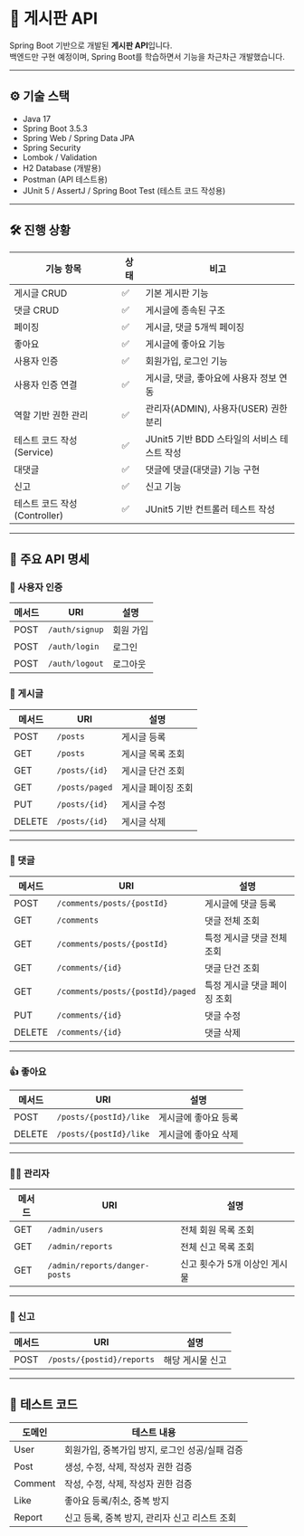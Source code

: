 # 📘 게시판 API

Spring Boot 기반으로 개발된 **게시판 API**입니다.  
백엔드만 구현 예정이며, Spring Boot를 학습하면서 기능을 차근차근 개발했습니다.

---

## ⚙️ 기술 스택

- Java 17
- Spring Boot 3.5.3
- Spring Web / Spring Data JPA
- Spring Security
- Lombok / Validation
- H2 Database (개발용)
- Postman (API 테스트용)
- JUnit 5 / AssertJ / Spring Boot Test (테스트 코드 작성용)

---

## 🛠️ 진행 상황

| 기능 항목 | 상태 | 비고 |
|-----------|------|------|
| 게시글 CRUD | ✅ | 기본 게시판 기능 |
| 댓글 CRUD | ✅ | 게시글에 종속된 구조 |
| 페이징 | ✅ | 게시글, 댓글 5개씩 페이징 |
| 좋아요 | ✅ | 게시글에 좋아요 기능 |
| 사용자 인증 | ✅ | 회원가입, 로그인 기능 |
| 사용자 인증 연결 | ✅ | 게시글, 댓글, 좋아요에 사용자 정보 연동 |
| 역할 기반 권한 관리 | ✅ | 관리자(ADMIN), 사용자(USER) 권한 분리 |
| 테스트 코드 작성 (Service) | ✅ | JUnit5 기반 BDD 스타일의 서비스 테스트 작성 |
| 대댓글 | ✅ | 댓글에 댓글(대댓글) 기능 구현 |
| 신고 | ✅ | 신고 기능 |
| 테스트 코드 작성 (Controller) | ✅ | JUnit5 기반 컨트롤러 테스트 작성 |

---

## 🔗 주요 API 명세

### 🔐 사용자 인증
| 메서드 | URI            | 설명             |
|--------|----------------|------------------|
| POST   | `/auth/signup`   | 회원 가입      |
| POST   | `/auth/login`   | 로그인      |
| POST   | `/auth/logout`   | 로그아웃    |

### 📄 게시글

| 메서드 | URI            | 설명             |
|--------|----------------|------------------|
| POST   | `/posts`        | 게시글 등록      |
| GET    | `/posts`        | 게시글 목록 조회 |
| GET    | `/posts/{id}`   | 게시글 단건 조회 |
| GET    | `/posts/paged`  | 게시글 페이징 조회 |
| PUT    | `/posts/{id}`   | 게시글 수정      |
| DELETE | `/posts/{id}`   | 게시글 삭제      |

---

### 💬 댓글

| 메서드 | URI                      | 설명                         |
|--------|--------------------------|------------------------------|
| POST   | `/comments/posts/{postId}` | 게시글에 댓글 등록           |
| GET    | `/comments`                | 댓글 전체 조회  |
| GET    | `/comments/posts/{postId}` | 특정 게시글 댓글 전체 조회   |
| GET    | `/comments/{id}`          | 댓글 단건 조회               |
| GET    | `/comments/posts/{postId}/paged` | 특정 게시글 댓글 페이징 조회   |
| PUT    | `/comments/{id}`          | 댓글 수정                    |
| DELETE | `/comments/{id}`          | 댓글 삭제                    |

---

### 👍 좋아요

| 메서드 | URI                      | 설명                         |
|--------|--------------------------|------------------------------|
| POST   | `/posts/{postId}/like` | 게시글에 좋아요 등록          |
| DELETE | `/posts/{postId}/like`  | 게시글에 좋아요 삭제              |

---

### 🧑‍💻 관리자
| 메서드 | URI                      | 설명                         |
|--------|--------------------------|------------------------------|
| GET   | `/admin/users` |    전체 회원 목록 조회       |
| GET   | `/admin/reports` |    전체 신고 목록 조회       |
| GET   | `/admin/reports/danger-posts` |    신고 횟수가 5개 이상인 게시물       |

---

### 🚨 신고

| 메서드 | URI                      | 설명                         |
|--------|--------------------------|------------------------------|
| POST   | `/posts/{postid}/reports` |    해당 게시물 신고       |

---

## 🧪 테스트 코드

| 도메인 | 테스트 내용 |
|--------|-------------|
| User | 회원가입, 중복가입 방지, 로그인 성공/실패 검증 |
| Post | 생성, 수정, 삭제, 작성자 권한 검증 |
| Comment | 작성, 수정, 삭제, 작성자 권한 검증 |
| Like | 좋아요 등록/취소, 중복 방지 |
| Report | 신고 등록, 중복 방지, 관리자 신고 리스트 조회 |
